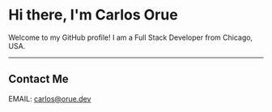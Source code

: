 # Hi there, I'm Carlos Orue

Welcome to my GitHub profile! I am a Full Stack Developer from Chicago, USA.


---
## Contact Me

EMAIL: carlos@orue.dev

